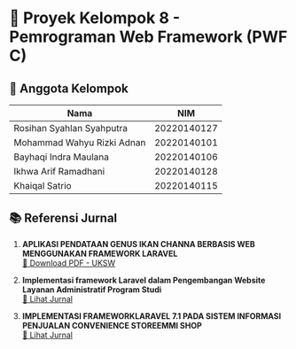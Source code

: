 # 📘 Proyek Kelompok 8 - Pemrograman Web Framework (PWF C)

## 👥 Anggota Kelompok
| Nama                          | NIM         |
|-------------------------------|-------------|
| Rosihan Syahlan Syahputra     | 20220140127 |
| Mohammad Wahyu Rizki Adnan    | 20220140101 |
| Bayhaqi Indra Maulana         | 20220140106 |
| Ikhwa Arif Ramadhani          | 20220140128 |
| Khaiqal Satrio                | 20220140115 |

## 📚 Referensi Jurnal
1. **APLIKASI PENDATAAN GENUS IKAN CHANNA BERBASIS WEB MENGGUNAKAN FRAMEWORK LARAVEL**  
   [🔗 Download PDF - UKSW](https://ejournal.uksw.edu/itexplore/article/download/10306/2669)

2. **Implementasi framework Laravel dalam Pengembangan Website Layanan Administratif Program Studi**  
   [🔗 Lihat Jurnal](https://ejurnal.ung.ac.id/index.php/jji/article/view/27803)

3. **IMPLEMENTASI FRAMEWORKLARAVEL 7.1 PADA SISTEM INFORMASI PENJUALAN CONVENIENCE STOREEMMI SHOP**  
   [🔗 Lihat Jurnal](https://jurnal.stkippgritulungagung.ac.id/index.php/jipi/article/view/5584/2477)




